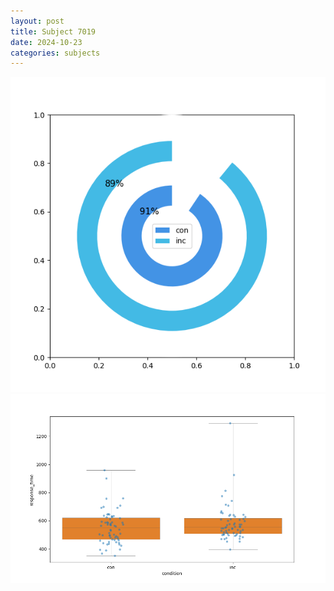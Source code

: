 ```yaml
---
layout: post
title: Subject 7019
date: 2024-10-23
categories: subjects
---
```


![](data/7019/run-20/7019_accuracy_by_condition.png)
![](data/7019/run-20/7019_rt.png)
